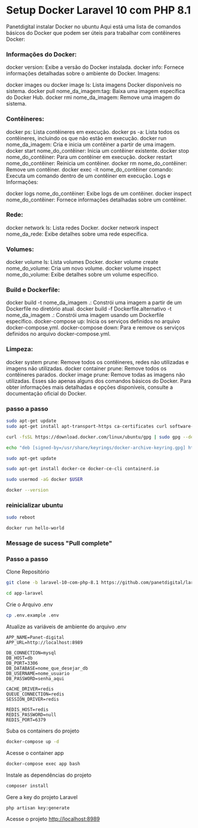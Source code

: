 
# Setup Docker Laravel 10 com PHP 8.1
Panetdigital
instalar Docker no ubuntu
Aqui está uma lista de comandos básicos do Docker que podem ser úteis para trabalhar com contêineres Docker:

### Informações do Docker:

docker version: Exibe a versão do Docker instalada.
docker info: Fornece informações detalhadas sobre o ambiente do Docker.
Imagens:

docker images ou docker image ls: Lista imagens Docker disponíveis no sistema.
docker pull nome_da_imagem:tag: Baixa uma imagem específica do Docker Hub.
docker rmi nome_da_imagem: Remove uma imagem do sistema.
### Contêineres:

docker ps: Lista contêineres em execução.
docker ps -a: Lista todos os contêineres, incluindo os que não estão em execução.
docker run nome_da_imagem: Cria e inicia um contêiner a partir de uma imagem.
docker start nome_do_contêiner: Inicia um contêiner existente.
docker stop nome_do_contêiner: Para um contêiner em execução.
docker restart nome_do_contêiner: Reinicia um contêiner.
docker rm nome_do_contêiner: Remove um contêiner.
docker exec -it nome_do_contêiner comando: Executa um comando dentro de um contêiner em execução.
Logs e Informações:

docker logs nome_do_contêiner: Exibe logs de um contêiner.
docker inspect nome_do_contêiner: Fornece informações detalhadas sobre um contêiner.
### Rede:

docker network ls: Lista redes Docker.
docker network inspect nome_da_rede: Exibe detalhes sobre uma rede específica.
### Volumes:

docker volume ls: Lista volumes Docker.
docker volume create nome_do_volume: Cria um novo volume.
docker volume inspect nome_do_volume: Exibe detalhes sobre um volume específico.
### Build e Dockerfile:

docker build -t nome_da_imagem .: Constrói uma imagem a partir de um Dockerfile no diretório atual.
docker build -f Dockerfile.alternativo -t nome_da_imagem .: Constrói uma imagem usando um Dockerfile específico.
docker-compose up: Inicia os serviços definidos no arquivo docker-compose.yml.
docker-compose down: Para e remove os serviços definidos no arquivo docker-compose.yml.
### Limpeza:

docker system prune: Remove todos os contêineres, redes não utilizadas e imagens não utilizadas.
docker container prune: Remove todos os contêineres parados.
docker image prune: Remove todas as imagens não utilizadas.
Esses são apenas alguns dos comandos básicos do Docker. Para obter informações mais detalhadas e opções disponíveis, consulte a documentação oficial do Docker.
### passo a passo

```sh
sudo apt-get update
sudo apt-get install apt-transport-https ca-certificates curl software-properties-common

```
```sh
curl -fsSL https://download.docker.com/linux/ubuntu/gpg | sudo gpg --dearmor -o /usr/share/keyrings/docker-archive-keyring.gpg
```

```sh
echo "deb [signed-by=/usr/share/keyrings/docker-archive-keyring.gpg] https://download.docker.com/linux/ubuntu $(lsb_release -cs) stable" | sudo tee /etc/apt/sources.list.d/docker.list > /dev/null
```

```sh
sudo apt-get update
```
```sh
sudo apt-get install docker-ce docker-ce-cli containerd.io
```

```sh
sudo usermod -aG docker $USER
```

```sh
docker --version
```
### reinicializar ubuntu
```sh
sudo reboot
```
```sh
docker run hello-world
```
### Message de sucess "Pull complete"

### Passo a passo
Clone Repositório
```sh
git clone -b laravel-10-com-php-8.1 https://github.com/panetdigital/laravel-10-docker.git app-laravel
```
```sh
cd app-laravel
```


Crie o Arquivo .env
```sh
cp .env.example .env
```


Atualize as variáveis de ambiente do arquivo .env
```dosini
APP_NAME=Panet-digital
APP_URL=http://localhost:8989

DB_CONNECTION=mysql
DB_HOST=db
DB_PORT=3306
DB_DATABASE=nome_que_desejar_db
DB_USERNAME=nome_usuario
DB_PASSWORD=senha_aqui

CACHE_DRIVER=redis
QUEUE_CONNECTION=redis
SESSION_DRIVER=redis

REDIS_HOST=redis
REDIS_PASSWORD=null
REDIS_PORT=6379
```


Suba os containers do projeto
```sh
docker-compose up -d
```


Acesse o container app
```sh
docker-compose exec app bash
```


Instale as dependências do projeto
```sh
composer install
```


Gere a key do projeto Laravel
```sh
php artisan key:generate
```


Acesse o projeto
[http://localhost:8989](http://localhost:8989)

